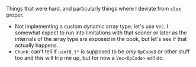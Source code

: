 Things that were hard, and particularly things where I deviate from `clox` proper.

* Not implementing a custom dynamic array type; let's use `Vec`. I somewhat expect to run into limitations with that sooner or later as the internals of the array type are exposed in the book, but let's see if that actually happens.
* `Chunk`: can't tell if `uint8_t*` is supposed to be *only* `OpCode`s or other stuff too and this will trip me up, but for now a `Vec<OpCode>` will do.